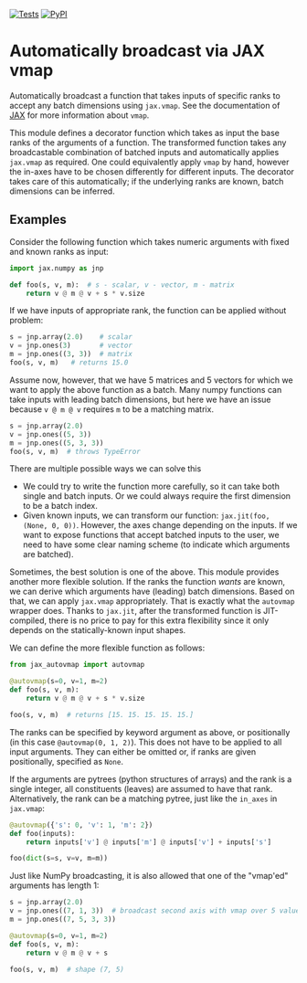 [![Tests](https://github.com/mathisgerdes/autovmap/actions/workflows/python-pytest.yml/badge.svg)](https://github.com/mathisgerdes/autovmap/actions/workflows/python-package.yml)
[![PyPI](https://img.shields.io/pypi/v/jax-autovmap)](https://pypi.org/project/jax-autovmap/)
# Automatically broadcast via JAX vmap

Automatically broadcast a function that takes inputs of specific ranks to accept any batch dimensions using `jax.vmap`.
See the documentation of [JAX](https://github.com/google/jax) for more information about `vmap`.

This module defines a decorator function which takes as input the base ranks of the arguments of a function.
The transformed function takes any broadcastable combination of batched inputs and automatically applies `jax.vmap` as required.
One could equivalently apply `vmap` by hand, however the in-axes have to be chosen differently for different inputs.
The decorator takes care of this automatically; if the underlying ranks are known, batch dimensions can be inferred.

## Examples

Consider the following function which takes numeric arguments with fixed and known ranks as input:
```python
import jax.numpy as jnp

def foo(s, v, m):  # s - scalar, v - vector, m - matrix
    return v @ m @ v + s * v.size
```
If we have inputs of appropriate rank, the function can be applied without problem:
```python
s = jnp.array(2.0)    # scalar
v = jnp.ones(3)       # vector
m = jnp.ones((3, 3))  # matrix
foo(s, v, m)   # returns 15.0
```
Assume now, however, that we have 5 matrices and 5 vectors for which we want to apply the above function as a batch.
Many numpy functions can take inputs with leading batch dimensions, but here we have an issue because `v @ m @ v` requires `m` to be a matching matrix.
```python
s = jnp.array(2.0)
v = jnp.ones((5, 3))
m = jnp.ones((5, 3, 3))
foo(s, v, m)  # throws TypeError
```
There are multiple possible ways we can solve this

- We could try to write the function more carefully, so it can take both single and batch inputs.
  Or we could always require the first dimension to be a batch index.
- Given known inputs, we can transform our function: `jax.jit(foo, (None, 0, 0))`.
  However, the axes change depending on the inputs.
  If we want to expose functions that accept batched inputs to the user, we need to have some clear naming scheme (to indicate which arguments are batched).

Sometimes, the best solution is one of the above.
This module provides another more flexible solution.
If the ranks the function *wants* are known, we can derive which arguments have (leading) batch dimensions.
Based on that, we can apply `jax.vmap` appropriately.
That is exactly what the `autovmap` wrapper does.
Thanks to `jax.jit`, after the transformed function is JIT-compiled, there is no price to pay for this extra flexibility since it only depends on the statically-known input shapes.

We can define the more flexible function as follows:
```python
from jax_autovmap import autovmap

@autovmap(s=0, v=1, m=2)
def foo(s, v, m):
    return v @ m @ v + s * v.size

foo(s, v, m)  # returns [15. 15. 15. 15. 15.]
```
The ranks can be specified by keyword argument as above, or positionally (in this case `@autovmap(0, 1, 2)`).
This does not have to be applied to all input arguments.
They can either be omitted or, if ranks are given positionally, specified as `None`.

If the arguments are pytrees (python structures of arrays) and the rank is a single integer, all constituents (leaves) are assumed to have that rank.
Alternatively, the rank can be a matching pytree, just like the `in_axes` in `jax.vmap`:
```python
@autovmap({'s': 0, 'v': 1, 'm': 2})
def foo(inputs):
    return inputs['v'] @ inputs['m'] @ inputs['v'] + inputs['s']

foo(dict(s=s, v=v, m=m))
```

Just like NumPy broadcasting, it is also allowed that one of the "vmap'ed" arguments has length 1:
```python
s = jnp.array(2.0)
v = jnp.ones((7, 1, 3))  # broadcast second axis with vmap over 5 values of `m`
m = jnp.ones((7, 5, 3, 3))

@autovmap(s=0, v=1, m=2)
def foo(s, v, m):
    return v @ m @ v + s

foo(s, v, m)  # shape (7, 5)
```
